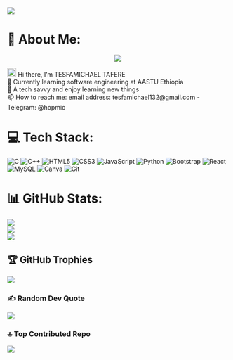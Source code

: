
[![](https://visitcount.itsvg.in/api?id=Tesfamichael12&icon=6&color=0)](https://visitcount.itsvg.in)
---

# 💫 About Me:
<p align="center">
  <a href="https://github.com/Tesfamichae12"><img src="https://readme-typing-svg.herokuapp.com/?lines=Self%20Taught%20Programmer;Front%20End%20Developer;1.5%2B%20years%20of%20coding%20experience;Always%20learning%20new%20things&center=true&width=380&height=45"></a>
</p>
  <img src="https://media.giphy.com/media/hvRJCLFzcasrR4ia7z/giphy.gif" width="20">
</h2> Hi there, I’m TESFAMICHAEL TAFERE<br>🌱 Currently learning software engineering at AASTU Ethiopia<br>👀 A tech savvy and enjoy learning new things<br>📫 How to reach me: email address: tesfamichael132@gmail.com - Telegram: @hopmic


# 💻 Tech Stack:
![C](https://img.shields.io/badge/c-%2300599C.svg?style=flat&logo=c&logoColor=white) ![C++](https://img.shields.io/badge/c++-%2300599C.svg?style=flat&logo=c%2B%2B&logoColor=white) ![HTML5](https://img.shields.io/badge/html5-%23E34F26.svg?style=flat&logo=html5&logoColor=white) ![CSS3](https://img.shields.io/badge/css3-%231572B6.svg?style=flat&logo=css3&logoColor=white) ![JavaScript](https://img.shields.io/badge/javascript-%23323330.svg?style=flat&logo=javascript&logoColor=%23F7DF1E) ![Python](https://img.shields.io/badge/python-3670A0?style=flat&logo=python&logoColor=ffdd54) ![Bootstrap](https://img.shields.io/badge/bootstrap-%238511FA.svg?style=flat&logo=bootstrap&logoColor=white) ![React](https://img.shields.io/badge/react-%2320232a.svg?style=flat&logo=react&logoColor=%2361DAFB) ![MySQL](https://img.shields.io/badge/mysql-4479A1.svg?style=flat&logo=mysql&logoColor=white) ![Canva](https://img.shields.io/badge/Canva-%2300C4CC.svg?style=flat&logo=Canva&logoColor=white) ![Git](https://img.shields.io/badge/git-%23F05033.svg?style=flat&logo=git&logoColor=white)
# 📊 GitHub Stats:
![](https://github-readme-stats.vercel.app/api?username=Tesfamichael12&theme=gotham&hide_border=true&include_all_commits=true&count_private=true)<br/>
![](https://github-readme-streak-stats.herokuapp.com/?user=Tesfamichael12&theme=gotham&hide_border=true)<br/>
![](https://github-readme-stats.vercel.app/api/top-langs/?username=Tesfamichael12&theme=gotham&hide_border=true&include_all_commits=true&count_private=true&layout=compact)

## 🏆 GitHub Trophies
![](https://github-profile-trophy.vercel.app/?username=Tesfamichael12&theme=gotham&no-frame=false&no-bg=true&margin-w=4)

### ✍️ Random Dev Quote
![](https://quotes-github-readme.vercel.app/api?type=horizontal&theme=radical)

### 🔝 Top Contributed Repo
![](https://github-contributor-stats.vercel.app/api?username=Tesfamichael12&limit=5&theme=gotham&combine_all_yearly_contributions=true)


<!-- Proudly created with GPRM ( https://gprm.itsvg.in ) -->
